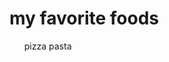 <!doctype html> 
<html>
<body>
<h1>my favorite foods</h1>
<ol>
<il>pizza</il>
<il>pasta</il>
</ol> 
</body>
</html>
